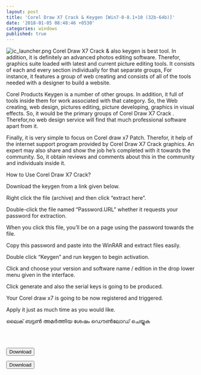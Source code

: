 ```yaml
---
layout: post
title: 'Corel Draw X7 Crack & Keygen [Win7-8-8.1+10 (32b-64b)]'
date: '2018-01-05 08:48:46 +0530'
categories: windows
published: true
---
```

![ic_launcher.png]({{site.baseurl}}/_posts/ic_launcher.png)
Corel Draw X7 Crack & also keygen is best tool. In addition, it is definitely an advanced photos editing software. Therefor, graphics suite loaded with latest and current picture editing tools. It consists of each and every section individually for that separate groups, For instance, it features a group of web creating and consists of all of the tools needed with a designer to build a website.

Corel Products Keygen is  a number of other groups. In addition, it full of tools inside them for work associated with that category. So, the Web creating, web design, pictures editing, picture developing, graphics in visual effects. So, it  would be the primary groups of Corel Draw X7 Crack . Therefor,no web design service will find that much professional software apart from it.

Finally, it is  very simple to focus on Corel draw x7 Patch. Therefor, it help of the internet support program provided by Corel Draw X7 Crack graphics. An expert may also share and show the job he’s completed with it towards the community. So, it obtain reviews and comments about this in the community and individuals inside it.


How to Use Corel Draw X7 Crack?

Download the keygen from a link given below.

Right click the file (archive) and then click “extract here”.

Double-click the file named “Password.URL” whether it requests your password for extraction.

When you click this file, you’ll be on a page using the password towards the file.

Copy this password and paste into the WinRAR and extract files easily.

Double click “Keygen” and run keygen to begin activation.

Click and choose your version and software name / edition in the drop lower menu given in the interface.

Click generate and also the serial keys is going to be produced.

Your Corel draw x7 is going to be now registered and triggered.

Apply it just as much time as you would like.


ലൈക് ബട്ടൺ അമർത്തിയ ശേഷം ഡൌൺലോഡ് ചെയ്യുക 

<br><br>

<a href="https://filehippo.com/download_coreldraw_graphics_suite/62717/"><button class="btn btn-danger" type="button">Download</button></a>


<a href="https://drive.google.com/file/d/18dQiBsAJEZFqBc1z00N-EC1yQE-R6CIR/view?usp=sharing"><button class="btn btn-danger" type="button">Download</button></a>
